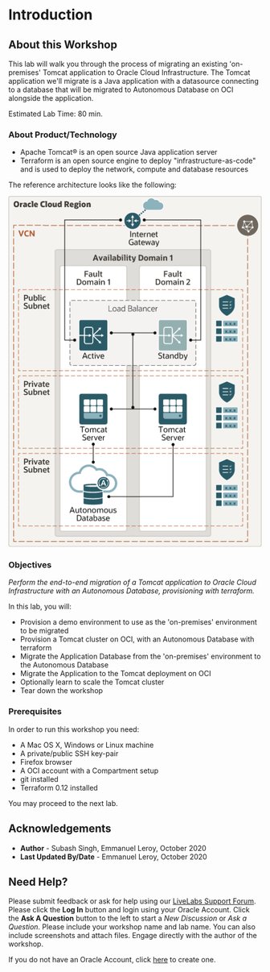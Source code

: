 # Introduction

## About this Workshop

This lab will walk you through the process of migrating an existing 'on-premises' Tomcat application to Oracle Cloud Infrastructure. The Tomcat application we'll migrate is a Java application with a datasource connecting to a database that will be migrated to Autonomous Database on OCI alongside the application.

Estimated Lab Time: 80 min.

### About Product/Technology

- Apache Tomcat® is an open source Java application server
- Terraform is an open source engine to deploy "infrastructure-as-code" and is used to deploy the network, compute and database resources

The reference architecture looks like the following:

![](./images/architecture-deploy-tomcat.png)

### Objectives

*Perform the end-to-end migration of a Tomcat application to Oracle Cloud Infrastructure with an Autonomous Database, provisioning with terraform.*

In this lab, you will:
- Provision a demo environment to use as the 'on-premises' environment to be migrated
- Provision a Tomcat cluster on OCI, with an Autonomous Database with terraform
- Migrate the Application Database from the 'on-premises' environment to the Autonomous Database
- Migrate the Application to the Tomcat deployment on OCI
- Optionally learn to scale the Tomcat cluster
- Tear down the workshop

### Prerequisites

In order to run this workshop you need:

* A Mac OS X, Windows or Linux machine
* A private/public SSH key-pair
* Firefox browser
* A OCI account with a Compartment setup
* git installed
* Terraform 0.12 installed

You may proceed to the next lab.

## Acknowledgements

 - **Author** - Subash Singh, Emmanuel Leroy, October 2020
 - **Last Updated By/Date** - Emmanuel Leroy, October 2020

## Need Help?
Please submit feedback or ask for help using our [LiveLabs Support Forum](https://community.oracle.com/tech/developers/categories/livelabsdiscussions). Please click the **Log In** button and login using your Oracle Account. Click the **Ask A Question** button to the left to start a *New Discussion* or *Ask a Question*.  Please include your workshop name and lab name.  You can also include screenshots and attach files.  Engage directly with the author of the workshop.

If you do not have an Oracle Account, click [here](https://profile.oracle.com/myprofile/account/create-account.jspx) to create one.
